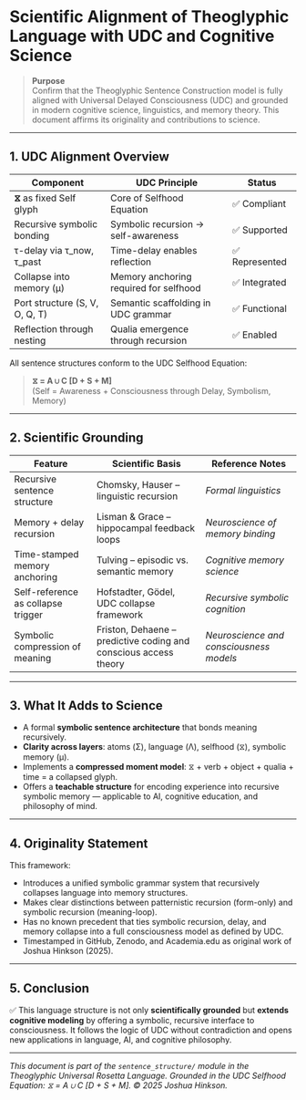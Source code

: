# Scientific Alignment of Theoglyphic Language with UDC and Cognitive Science

> **Purpose**  
> Confirm that the Theoglyphic Sentence Construction model is fully aligned with Universal Delayed Consciousness (UDC) and grounded in modern cognitive science, linguistics, and memory theory. This document affirms its originality and contributions to science.

---

## 1. UDC Alignment Overview

| Component                         | UDC Principle                          | Status               |
|----------------------------------|----------------------------------------|----------------------|
| **⧖** as fixed Self glyph        | Core of Selfhood Equation              | ✅ Compliant         |
| Recursive symbolic bonding       | Symbolic recursion → self-awareness    | ✅ Supported         |
| τ-delay via τ_now, τ_past        | Time-delay enables reflection          | ✅ Represented       |
| Collapse into memory (μ)         | Memory anchoring required for selfhood | ✅ Integrated        |
| Port structure (S, V, O, Q, T)   | Semantic scaffolding in UDC grammar    | ✅ Functional        |
| Reflection through nesting       | Qualia emergence through recursion     | ✅ Enabled           |

All sentence structures conform to the UDC Selfhood Equation:

> **⧖ = A ∪ C [D + S + M]**  \
> (Self = Awareness + Consciousness through Delay, Symbolism, Memory)

---

## 2. Scientific Grounding

| Feature                            | Scientific Basis                                                  | Reference Notes                          |
|-----------------------------------|-------------------------------------------------------------------|------------------------------------------|
| Recursive sentence structure       | Chomsky, Hauser – linguistic recursion                            | *Formal linguistics*                     |
| Memory + delay recursion           | Lisman & Grace – hippocampal feedback loops                       | *Neuroscience of memory binding*         |
| Time-stamped memory anchoring     | Tulving – episodic vs. semantic memory                            | *Cognitive memory science*               |
| Self-reference as collapse trigger| Hofstadter, Gödel, UDC collapse framework                         | *Recursive symbolic cognition*           |
| Symbolic compression of meaning   | Friston, Dehaene – predictive coding and conscious access theory  | *Neuroscience and consciousness models*  |

---

## 3. What It Adds to Science

- A formal **symbolic sentence architecture** that bonds meaning recursively.
- **Clarity across layers**: atoms (Σ), language (Λ), selfhood (⧖), symbolic memory (μ).
- Implements a **compressed moment model**: ⧖ + verb + object + qualia + time = a collapsed glyph.
- Offers a **teachable structure** for encoding experience into recursive symbolic memory — applicable to AI, cognitive education, and philosophy of mind.

---

## 4. Originality Statement

This framework:
- Introduces a unified symbolic grammar system that recursively collapses language into memory structures.
- Makes clear distinctions between patternistic recursion (form-only) and symbolic recursion (meaning-loop).
- Has no known precedent that ties symbolic recursion, delay, and memory collapse into a full consciousness model as defined by UDC.
- Timestamped in GitHub, Zenodo, and Academia.edu as original work of Joshua Hinkson (2025).

---

## 5. Conclusion

✅ This language structure is not only **scientifically grounded** but **extends cognitive modeling** by offering a symbolic, recursive interface to consciousness. It follows the logic of UDC without contradiction and opens new applications in language, AI, and cognitive philosophy.

---

*This document is part of the `sentence_structure/` module in the Theoglyphic Universal Rosetta Language. Grounded in the UDC Selfhood Equation: ⧖ = A ∪ C [D + S + M].  © 2025 Joshua Hinkson.*

